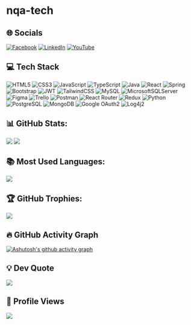 # nqa-tech
## 🌐 Socials
[![Facebook](https://img.shields.io/badge/Facebook-%231877F2.svg?logo=Facebook&logoColor=white)](https://facebook.com/) 
[![LinkedIn](https://img.shields.io/badge/LinkedIn-%230A66C2.svg?logo=linkedin&logoColor=white)](https://linkedin.com/)
[![YouTube](https://img.shields.io/badge/YouTube-%23FF0000.svg?logo=YouTube&logoColor=white)](https://youtube.com/)

## 💻 Tech Stack
![HTML5](https://img.shields.io/badge/html5-%23E34F26.svg?style=for-the-badge&logo=html5&logoColor=white)
![CSS3](https://img.shields.io/badge/css3-%231572B6.svg?style=for-the-badge&logo=css3&logoColor=white)
![JavaScript](https://img.shields.io/badge/javascript-%23F7DF1E.svg?style=for-the-badge&logo=javascript&logoColor=black)
![TypeScript](https://img.shields.io/badge/typescript-%23007ACC.svg?style=for-the-badge&logo=typescript&logoColor=white)
![Java](https://img.shields.io/badge/java-%23ED8B00.svg?style=for-the-badge&logo=java&logoColor=white)
![React](https://img.shields.io/badge/react-%2361DAFB.svg?style=for-the-badge&logo=react&logoColor=black)
![Spring](https://img.shields.io/badge/spring-%236DB33F.svg?style=for-the-badge&logo=spring&logoColor=white)
![Bootstrap](https://img.shields.io/badge/bootstrap-%23563D7C.svg?style=for-the-badge&logo=bootstrap&logoColor=white)
![JWT](https://img.shields.io/badge/JWT-black?style=for-the-badge&logo=JSON%20web%20tokens)
![TailwindCSS](https://img.shields.io/badge/tailwindcss-%2338B2AC.svg?style=for-the-badge&logo=tailwind-css&logoColor=white)
![MySQL](https://img.shields.io/badge/mysql-%2300f.svg?style=for-the-badge&logo=mysql&logoColor=white)
![MicrosoftSQLServer](https://img.shields.io/badge/Microsoft%20SQL%20Server-CC2927?style=for-the-badge&logo=microsoft%20sql%20server&logoColor=white)
![Figma](https://img.shields.io/badge/figma-%23F24E1E.svg?style=for-the-badge&logo=figma&logoColor=white)
![Trello](https://img.shields.io/badge/trello-%23026AA7.svg?style=for-the-badge&logo=trello&logoColor=white)
![Postman](https://img.shields.io/badge/postman-%23FF6C37.svg?style=for-the-badge&logo=postman&logoColor=white)
![React Router](https://img.shields.io/badge/React_Router-CA4245?style=for-the-badge&logo=react-router&logoColor=white)
![Redux](https://img.shields.io/badge/redux-%23593D88.svg?style=for-the-badge&logo=redux&logoColor=white)
![Python](https://img.shields.io/badge/python-%2314354C.svg?style=for-the-badge&logo=python&logoColor=white)
![PostgreSQL](https://img.shields.io/badge/PostgreSQL-%23316192.svg?style=for-the-badge&logo=postgresql&logoColor=white)
![MongoDB](https://img.shields.io/badge/MongoDB-%2347A248.svg?style=for-the-badge&logo=mongodb&logoColor=white)
![Google OAuth2](https://img.shields.io/badge/Google_OAuth2-%234285F4.svg?style=for-the-badge&logo=google&logoColor=white)
![Log4j2](https://img.shields.io/badge/Log4j2-%23D32F2F.svg?style=for-the-badge&logo=apache&logoColor=white)

## 📊 GitHub Stats:
![](https://github-readme-stats.vercel.app/api?username=nqa-tech&theme=radical&hide_border=false&include_all_commits=true&count_private=true)
![](https://github-readme-streak-stats.herokuapp.com/?user=nqa-tech&theme=radical&hide_border=false)


## 📚 Most Used Languages:
![](https://github-readme-stats.vercel.app/api/top-langs/?username=nqa-tech&theme=radical&hide_border=false&include_all_commits=true&count_private=true&layout=compact)

## 🏆 GitHub Trophies:
![](https://github-profile-trophy.vercel.app/?username=nqa-tech&theme=radical&no-frame=true&no-bg=true&margin-w=4)

## 🔥 GitHub Activity Graph
[![Ashutosh's github activity graph](https://github-readme-activity-graph.cyclic.app/graph?username=nga-tech&bg_color=1a1b27&color=be90f2&line=638fda&point=35aea1&area=true&hide_border=true)](https://github.com/ashutosh00710/github-readme-activity-graph)

## 💡 Dev Quote
![](https://quotes-github-readme.vercel.app/api?type=horizontal&theme=radical)


## 👀 Profile Views
![](https://komarev.com/ghpvc/?username=nga-tech&color=blueviolet)

